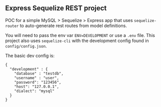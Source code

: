 ## Express Sequelize REST project

POC for a simple MySQL > Sequelize > Express app that uses `sequelize-router` to auto-generate rest routes from model definitions.

You will need to pass the env var `ENV=DEVELOPMENT` or use a `.env` file. This project also uses `sequelize-cli` with the development config found in `config/config.json`.

The basic dev config is: 

```
{
  "development" : {
    "database" : "testdb",
    "username" : "user",
    "password": "123456",
    "host": "127.0.0.1",
    "dialect": "mysql"
  }
}
```
